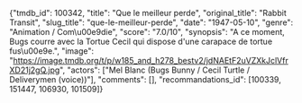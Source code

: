{"tmdb_id": 100342, "title": "Que le meilleur perde", "original_title": "Rabbit Transit", "slug_title": "que-le-meilleur-perde", "date": "1947-05-10", "genre": "Animation / Com\u00e9die", "score": "7.0/10", "synopsis": "A ce moment,  Bugs courre avec la Tortue Cecil qui dispose d'une carapace de tortue fus\u00e9e.", "image": "https://image.tmdb.org/t/p/w185_and_h278_bestv2/jdNAEtF2uVZXkJclVfrXD21j2gQ.jpg", "actors": ["Mel Blanc (Bugs Bunny / Cecil Turtle / Deliverymen (voice))"], "comments": [], "recommandations_id": [100339, 151447, 106930, 101509]}